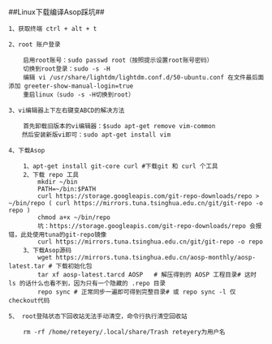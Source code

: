 ##Linux下载编译Asop踩坑##

	1、获取终端 ctrl + alt + t

	2、root 账户登录

		启用root账号：sudo passwd root（按照提示设置root账号密码）
		切换到root登录：sudo -s -H
		编辑 vi /usr/share/lightdm/lightdm.conf.d/50-ubuntu.conf 在文件最后面添加 greeter-show-manual-login=true
		重启linux（sudo -s -H切换到root）

	3、vi编辑器上下左右键变ABCD的解决方法

		首先卸载旧版本的vi编辑器：$sudo apt-get remove vim-common
	　  然后安装新版vi即可：sudo apt-get install vim

	4、下载Asop

		1、apt-get install git-core curl #下载git 和 curl 个工具
		2、下载 repo 工具
			mkdir ~/bin
			PATH=~/bin:$PATH
			curl https://storage.googleapis.com/git-repo-downloads/repo > ~/bin/repo ( curl https://mirrors.tuna.tsinghua.edu.cn/git/git-repo -o repo )
			chmod a+x ~/bin/repo
			坑：https://storage.googleapis.com/git-repo-downloads/repo 会报错，此处使用tuna的git-repo镜像
			curl https://mirrors.tuna.tsinghua.edu.cn/git/git-repo -o repo
		3、下载Asop源码
			wget https://mirrors.tuna.tsinghua.edu.cn/aosp-monthly/aosp-latest.tar # 下载初始化包
			tar xf aosp-latest.tarcd AOSP   # 解压得到的 AOSP 工程目录# 这时 ls 的话什么也看不到，因为只有一个隐藏的 .repo 目录
			repo sync # 正常同步一遍即可得到完整目录# 或 repo sync -l 仅checkout代码

	5、 root登陆状态下回收站无法手动清空，命令行执行清空回收站

		rm -rf /home/reteyery/.local/share/Trash reteyery为用户名
